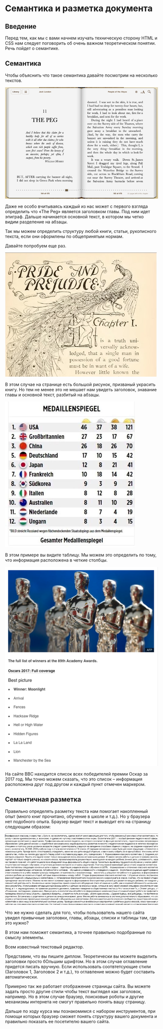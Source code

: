 # Семантика и разметка документа

## Введение
Перед тем, как мы с вами начнем изучать техническую сторону HTML и CSS нам следует поговорить об очень важном теоретическом понятии.
Речь пойдет о семантике.

## Семантика
Чтобы объяснить что такое семантика давайте посмотрим на несколько текстов.

![Пример №1](images/book1.png)

Даже не особо вчитываясь каждый из нас может с первого взгляда определить что «The Peg» является заголовком главы. Под ним идет эпиграф. Дальше начинается основной текст, в котором мы четко видим разделение на абзацы.

Так мы можем определить структуру любой книги, статьи, рукописного текста, если они оформлены по общепринятым нормам.

Давайте попробуем еще раз.

![Пример №2](images/book2.png)

В этом случае на странице есть большой рисунок, призваный украсить книгу. Но тем не менее это не мешает нам увидеть заголовок, знавание главы и основной текст, разбитый на абзацы.

![Таблица в газете](images/book3.jpg)

В этом примере вы видите таблицу. Мы можем это определить по тому, что информация расположена в четкие столбцы.

![Список на сайте](images/book4.png)

На сайте BBC находится список всех победителей премии Оскар за 2017 год. Мы точно можем сказать, что это список – информация расположена друг под другом и каждый пункт отмечен маркером.

## Семантичная разметка

Правильно определять разметку текста нам помогает накопленный опыт (много книг прочитано, обучение в школе и т.д.).
Но у браузера нет подобного опыта.
Браузер видит текст и выводит его на страницу следующим образом:

![Сплошной текст](images/example1.png)

Что же нужно сделать для того, чтобы пользователь нашего сайта увидел привычные заголовки, главы, абзацы, списки и таблицы там, где это нужно?

В этом нам поможет семантика, а точнее правильно подобранные по смыслу элементы.

Всем известный текстовый редактор.

Представим, что вы пишите диплом. Теоретически вы можете выделить заголовки просто бОльшим шрифтом. Но в этом случае оглавление придется писать вручную. Если использовать соотвтетсующие стили (Заголовок 1, Заголовок 2 и т.д.), то оглавление можно будет составить автоматически.

Примерно так же работает отображение страницы сайта. Вы можете задать просто другие стили чтобы текст выглядел как заголовок, например. Но в этом случае браузер, поисковые роботы и другие механизмы интернета не смогут правильно понять вашу страницу. 

Дальше по ходу курса мы познакомимся с набором инструментов, при помощи которых браузер сможет понять структуру вашего документа и правильно показать ее посетителю вашего сайта.
